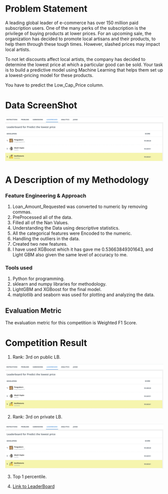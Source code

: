 # Problem Statement

A leading global leader of e-commerce has over 150 million paid subscription users. One of the many perks of the subscription is the privilege of buying products at lower prices. For an upcoming sale, the organization has decided to promote local artisans and their products, to help them through these tough times. However, slashed prices may impact local artists.

To not let discounts affect local artists, the company has decided to determine the lowest price at which a particular good can be sold. Your task is to build a predictive model using Machine Learning that helps them set up a lowest-pricing model for these products.

You have to predict the Low_Cap_Price column.




# Data ScreenShot

<img src="Screenshot 2020-08-10 at 10.40.57 AM.png">


# A Description of my Methodology


   ### Feature Engineering & Approach


1. Loan_Amount_Requested was converted to numeric by removing commas.
2. PreProcessed all of the data.
3. Filled all of the Nan Values.
4. Understanding the Data using descriptive statistics.
5. All the categorical features were Encoded to the numeric.
6. Handling the outliers in the data.
7. Created two new features.
8. I have used XGBoost which it has gave me 0.53663849301643, and Light GBM also given the same level of accuracy to me.


### Tools used


1. Python for programming.
2. sklearn and numpy libraries for methodology.
3. LightGBM and XGBoost for the final model.
4. matplotlib and seaborn was used for plotting and analyzing the data.


## Evaluation Metric
The evaluation metric for this competition is Weighted F1 Score.


# Competition Result


1. Rank: 3rd on public LB.

<img src = "Screenshot 2020-08-10 at 10.40.57 AM.png">


2. Rank: 3rd on private LB.

<img src = "Screenshot 2020-08-10 at 10.40.57 AM.png">

3. Top 1 percentile.

4. [Link to LeaderBoard](https://www.hackerearth.com/challenges/competitive/hackerearth-machine-learning-challenge-predict-the-lowest-price/leaderboard/predict-the-lowest-price-8-9ffabe00/)
